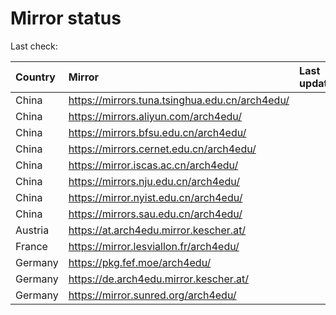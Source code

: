 <script src="./time.js"></script>
# Mirror status
Last check: <script type="text/javascript">localize(1707246852.2544134);</script>

|Country|Mirror|Last update|
|:------|:-----|:----------|
|China|https://mirrors.tuna.tsinghua.edu.cn/arch4edu/|<script type="text/javascript">localize(1707201012);</script>|
|China|https://mirrors.aliyun.com/arch4edu/|<script type="text/javascript">localize(1707201012);</script>|
|China|https://mirrors.bfsu.edu.cn/arch4edu/|<script type="text/javascript">localize(1707201012);</script>|
|China|https://mirrors.cernet.edu.cn/arch4edu/|<script type="text/javascript">localize(1707201012);</script>|
|China|https://mirror.iscas.ac.cn/arch4edu/|<script type="text/javascript">localize(1707201012);</script>|
|China|https://mirrors.nju.edu.cn/arch4edu/|<script type="text/javascript">localize(1707158212);</script>|
|China|https://mirror.nyist.edu.cn/arch4edu/|<script type="text/javascript">localize(1707201012);</script>|
|China|https://mirrors.sau.edu.cn/arch4edu/|<script type="text/javascript">localize(1707201012);</script>|
|Austria|https://at.arch4edu.mirror.kescher.at/|<script type="text/javascript">localize(1707201012);</script>|
|France|https://mirror.lesviallon.fr/arch4edu/|<script type="text/javascript">localize(1707201012);</script>|
|Germany|https://pkg.fef.moe/arch4edu/|<script type="text/javascript">localize(1707201012);</script>|
|Germany|https://de.arch4edu.mirror.kescher.at/|<script type="text/javascript">localize(1707201012);</script>|
|Germany|https://mirror.sunred.org/arch4edu/|<script type="text/javascript">localize(1707201012);</script>|

<script src="./tablefilter/tablefilter.js"></script>
<script src="./table.js"></script>